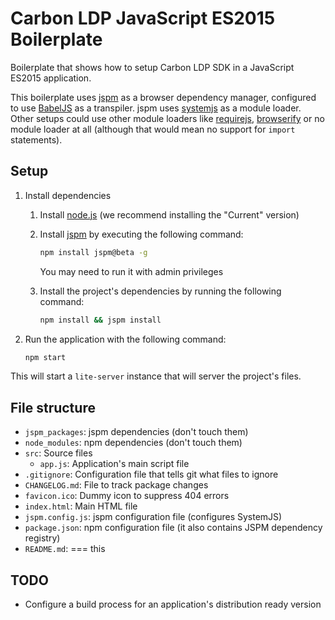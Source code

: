 # Carbon LDP JavaScript ES2015 Boilerplate

Boilerplate that shows how to setup Carbon LDP SDK in a JavaScript ES2015 application.

This boilerplate uses [jspm](http://jspm.io/) as a browser dependency manager, configured to use [BabelJS](https://babeljs.io/) as a transpiler. jspm uses 
[systemjs](https://github.com/systemjs/systemjs) as a module loader. Other setups could use other module loaders like [requirejs](http://requirejs.org/), 
[browserify](http://browserify.org/) or no module loader at all (although that would mean no support for `import` statements).

## Setup

1. Install dependencies
    1. Install [node.js](https://nodejs.org/en/) (we recommend installing the "Current" version)
    2. Install [jspm](http://jspm.io/) by executing the following command:
    
        ```bash
        npm install jspm@beta -g
        ```
        You may need to run it with admin privileges
    3. Install the project's dependencies by running the following command:
    
        ```bash
        npm install && jspm install
        ```
2. Run the application with the following command:

    ```bash
    npm start
    ```
This will start a `lite-server` instance that will server the project's files.

## File structure

- `jspm_packages`: jspm dependencies (don't touch them)
- `node_modules`: npm dependencies (don't touch them)
- `src`: Source files
    - `app.js`: Application's main script file
- `.gitignore`: Configuration file that tells git what files to ignore
- `CHANGELOG.md`: File to track package changes
- `favicon.ico`: Dummy icon to suppress 404 errors
- `index.html`: Main HTML file
- `jspm.config.js`: jspm configuration file (configures SystemJS)
- `package.json`: npm configuration file (it also contains JSPM dependency registry)
- `README.md`: === this

## TODO

- Configure a build process for an application's distribution ready version